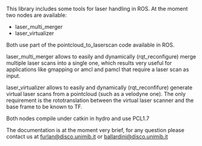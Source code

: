 This library includes some tools for laser handling in ROS. At the moment two nodes are available:

 - laser_multi_merger
 - laser_virtualizer

Both use part of the pointcloud_to_laserscan code available in ROS.

laser_multi_merger allows to easily and dynamically (rqt_reconfigure) merge multiple laser scans into a single one, which results very useful for applications like gmapping or amcl and pamcl that require a laser scan as input.

laser_virtualizer allows to easily and dynamically (rqt_reconfifure) generate virtual laser scans from a pointcloud (such as a velodyne one). The only requirement is the rototranslation between the virtual laser scanner and the base frame to be known to TF.

Both nodes compile under catkin in hydro and use PCL1.7

The documentation is at the moment very brief, for any question please contact us at furlan@disco.unimib.it or ballardini@disco.unimib.it


